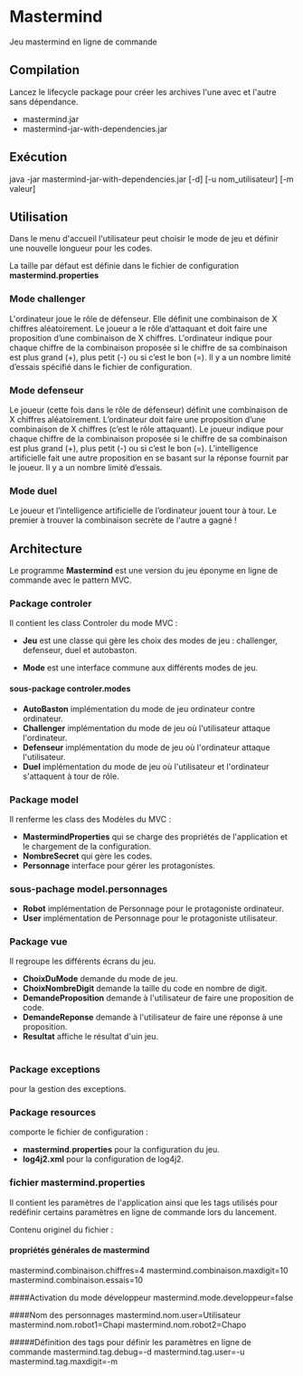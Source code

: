 # Mastermind
Jeu mastermind en ligne de commande

## Compilation
Lancez le lifecycle package pour créer les archives l'une avec et l'autre sans dépendance.
 - mastermind.jar
 - mastermind-jar-with-dependencies.jar

## Exécution
java -jar mastermind-jar-with-dependencies.jar [-d] [-u nom_utilisateur] [-m valeur]

## Utilisation

Dans le menu d'accueil l'utilisateur peut choisir le mode de jeu et définir une nouvelle longueur pour les codes.

La taille par défaut est définie dans le fichier de configuration **mastermind.properties**

### Mode challenger

L'ordinateur joue le rôle de défenseur. Elle définit une combinaison de X chiffres aléatoirement.
Le joueur a le rôle d’attaquant et doit faire une proposition d’une combinaison de X chiffres.
L'ordinateur indique pour chaque chiffre de la combinaison proposée si le chiffre de sa combinaison est plus grand (+), plus petit (-) ou si c’est le bon (=).
Il y a un nombre limité d’essais spécifié dans le fichier de configuration.

### Mode defenseur

Le joueur (cette fois dans le rôle de défenseur) définit une combinaison de X chiffres aléatoirement.
L’ordinateur doit faire une proposition d’une combinaison de X chiffres (c’est le rôle attaquant).
Le joueur indique pour chaque chiffre de la combinaison proposée si le chiffre de sa combinaison est plus grand (+), plus petit (-) ou si c’est le bon (=).
L’intelligence artificielle fait une autre proposition en se basant sur la réponse fournit par le joueur.
Il y a un nombre limité d’essais.

### Mode duel

Le joueur et l’intelligence artificielle de l’ordinateur jouent tour à tour. Le premier à trouver la combinaison secrète de l'autre a gagné ! 



## Architecture

Le programme **Mastermind** est une version du jeu éponyme en ligne de commande avec le pattern MVC.

### Package **controler**

Il contient les class Controler du mode MVC :
- **Jeu** est une classe qui gère les choix des modes de jeu : challenger, defenseur, duel et autobaston.

- **Mode** est une interface commune aux différents modes de jeu.

#### sous-package **controler.modes**
- **AutoBaston** implémentation du mode de jeu ordinateur contre ordinateur.
- **Challenger** implémentation du mode de jeu où l'utilisateur attaque l'ordinateur.
- **Defenseur** implémentation du mode de jeu où l'ordinateur attaque l'utilisateur.
- **Duel** implémentation du mode de jeu où l'utilisateur et l'ordinateur s'attaquent à tour de rôle.
 
### Package **model**

Il renferme les class des Modèles du MVC :
- **MastermindProperties** qui se charge des propriétés de l'application et le chargement de la configuration.
- **NombreSecret** qui gère les codes.
- **Personnage** interface pour gérer les protagonistes.

### sous-pachage **model.personnages**
- **Robot** implémentation de Personnage pour le protagoniste ordinateur.
- **User** implémentation de Personnage pour le protagoniste utilisateur.

### Package **vue**

Il regroupe les différents écrans du jeu.
- **ChoixDuMode** demande du mode de jeu.
- **ChoixNombreDigit** demande la taille du code en nombre de digit.
- **DemandeProposition** demande à l'utilisateur de faire une proposition de code.
- **DemandeReponse** demande à l'utilisateur de faire une réponse à une proposition.
- **Resultat** affiche le résultat d'uin jeu.

#
### Package **exceptions**

pour la gestion des exceptions.

### Package **resources**
comporte le fichier de configuration :
 - **mastermind.properties** pour la configuration du jeu.
 - **log4j2.xml** pour la configuration de log4j2. 
 
 ### fichier mastermind.properties
 Il contient les paramètres de l'application ainsi 
 que les tags utilisés pour redéfinir certains paramètres en ligne de commande lors du lancement.
 
 Contenu originel du fichier :
 #### propriétés générales de mastermind
 mastermind.combinaison.chiffres=4
 mastermind.combinaison.maxdigit=10
 mastermind.combinaison.essais=10
 
 ####Activation du mode développeur
 mastermind.mode.developpeur=false
 
 ####Nom des personnages
 mastermind.nom.user=Utilisateur
 mastermind.nom.robot1=Chapi
 mastermind.nom.robot2=Chapo
 
 #####Définition des tags pour définir les paramètres en ligne de commande
 mastermind.tag.debug=-d
 mastermind.tag.user=-u
 mastermind.tag.maxdigit=-m





